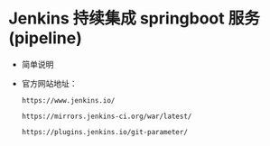 
# Jenkins 持续集成 springboot 服务(pipeline)

  * 简单说明



  * 官方网站地址：

        https://www.jenkins.io/

        https://mirrors.jenkins-ci.org/war/latest/

        https://plugins.jenkins.io/git-parameter/
